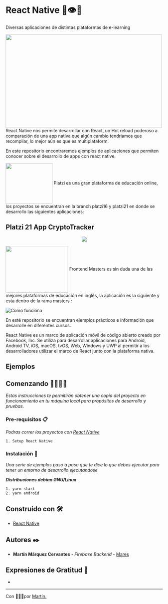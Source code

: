 #  React Native 🦿👁🤳 

Diversas aplicaciones de distintas plataformas de e-learning  

<img align="center" width="500" height="300" src="https://s3-eu-west-1.amazonaws.com/xavitristancho/react-native.png">
React Native nos permite desarrollar con React, un Hot reload poderoso a comparación de una app nativa que algún cambio tendriamos que recompilar, lo mejor aún es que es multiplataform.  

En este repositorio encontraremos ejemplos de aplicaciones que permiten conocer sobre el desarrollo de apps con react native.  

<img align="center" width="150" height="130" src="https://tentulogo.com/wp-content/uploads/2019/12/platzy-logo.jpg">
Platzi es una gran plataforma de educación online, los proyectos se encuentran en la branch platzi16 y platzi21 en donde se desarrollo las siguientes aplicaciones:  

## Platzi 21 App CryptoTracker
<p align="center">
  <img align="center" src="https://media.giphy.com/media/Bq0KE8EO1Sb9VtBw9h/giphy.gif">
</p>


<img align="center" width="200" height="150" src="https://frontendmasters.github.io/bootcamp/static/FrontendMastersLogo-f72cae0c73fecbb6beecea606d8fabd3-a040c.png">
Frontend Masters es sin duda una de las mejores plataformas de educación en inglés, la aplicación es la siguiente y esta dentro de la rama masters : 

![Como funciona](https://i.ibb.co/9nFC5cX/react-native1.png)


En esté repositorio se encuentran ejemplos prácticos e información que desarrolle en diferentes cursos.

React Native es un marco de aplicación móvil de código abierto creado por Facebook, Inc. Se utiliza para desarrollar aplicaciones para Android, Android TV, iOS, macOS, tvOS, Web, Windows y UWP al permitir a los desarrolladores utilizar el marco de React junto con la plataforma nativa.
## Ejemplos

## Comenzando 🚀👨‍💻🚀

_Estas instrucciones te permitirán obtener una copia del proyecto en funcionamiento en tu máquina local para propósitos de desarrollo y pruebas._

### Pre-requisitos 📋

_Podras correr los proyectos con [React Native](https://reactnative.dev/docs/environment-setup)_

```
1. Setup React Native
```

### Instalación 🔧

_Una serie de ejemplos paso a paso que te dice lo que debes ejecutar para tener un entorno de desarrollo ejecutandose_

_**Distribuciones debian GNU/Linux**_

```
1. yarn start
2. yarn android
```

## Construido con 🛠️
* [React Native](https://reactnative.dev/)

## Autores ✒️
* **Martín Márquez Cervantes** - *Firebase Backend* - [Mares](https://github.com/MarqCervMartin)


## Expresiones de Gratitud 🎁

* 
---
Con 💚🐴💚por [Martín.](https://github.com/MarqCervMartin)

